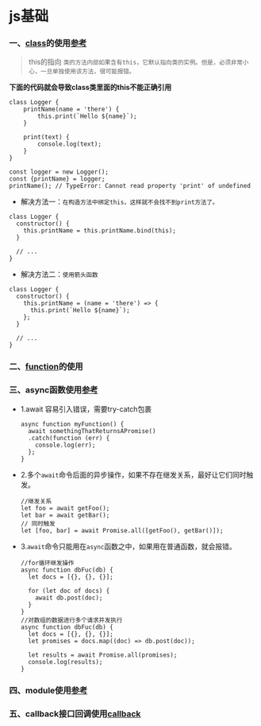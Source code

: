 # js基础

### 一、[class][class]的使用[参考][class-参考]

>this的指向
`类的方法内部如果含有this，它默认指向类的实例。但是，必须非常小心，一旦单独使用该方法，很可能报错。`

**下面的代码就会导致class类里面的this不能正确引用**
```
class Logger {
    printName(name = 'there') {
        this.print(`Hello ${name}`);
    }

    print(text) {
        console.log(text);
    }
}

const logger = new Logger();
const {printName} = logger;
printName(); // TypeError: Cannot read property 'print' of undefined
```

* 解决方法一：`在构造方法中绑定this，这样就不会找不到print方法了。`
```
class Logger {
  constructor() {
    this.printName = this.printName.bind(this);
  }

  // ...
}
```
* 解决方法二：`使用箭头函数`
```
class Logger {
  constructor() {
    this.printName = (name = 'there') => {
      this.print(`Hello ${name}`);
    };
  }

  // ...
}
```

### 二、[function][function]的使用

### 三、async函数使用[参考][async-参考]

* 1.await 容易引入错误，需要try-catch包裹
    ```
    async function myFunction() {
      await somethingThatReturnsAPromise()
      .catch(function (err) {
        console.log(err);
      };
    }
    ```
* 2.多个`await`命令后面的异步操作，如果不存在继发关系，最好让它们同时触发。
    ```
    //继发关系
    let foo = await getFoo();
    let bar = await getBar();
    // 同时触发
    let [foo, bar] = await Promise.all([getFoo(), getBar()]);
    ```
* 3.`await`命令只能用在`async`函数之中，如果用在普通函数，就会报错。
    ```
    //for循环继发操作
    async function dbFuc(db) {
      let docs = [{}, {}, {}];
    
      for (let doc of docs) {
        await db.post(doc);
      }
    }
    //对数组的数据进行多个请求并发执行
    async function dbFuc(db) {
      let docs = [{}, {}, {}];
      let promises = docs.map((doc) => db.post(doc));
    
      let results = await Promise.all(promises);
      console.log(results);
    }
    ```
### 四、module使用[参考][module-参考]

### 五、callback接口回调使用[callback][callback]


[class]:code/js-code/class.js
[function]:code/js-code/function.js
[callback]:code/js-code/callback.html
[async-参考]:http://jsrun.net/t/MZKKp
[class-参考]:http://jsrun.net/t/SZKKp
[module-参考]:http://jsrun.net/t/KgKKp
